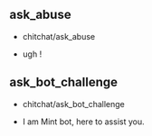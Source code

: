 ## ask_abuse
* chitchat/ask_abuse
 - ugh !

## ask_bot_challenge
* chitchat/ask_bot_challenge
 - I am Mint bot, here to assist you.